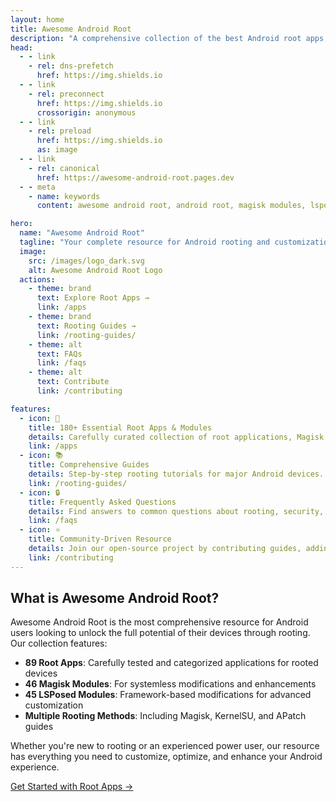 ```yaml
---
layout: home
title: Awesome Android Root
description: "A comprehensive collection of the best Android root apps, Magisk modules, LSPosed modules, tools, and detailed guides for Android enthusiasts."
head:
  - - link
    - rel: dns-prefetch
      href: https://img.shields.io
  - - link
    - rel: preconnect
      href: https://img.shields.io
      crossorigin: anonymous
  - - link
    - rel: preload
      href: https://img.shields.io
      as: image
  - - link
    - rel: canonical
      href: https://awesome-android-root.pages.dev
  - - meta
    - name: keywords
      content: awesome android root, android root, magisk modules, lsposed modules, root apps, kernelsu, apatch, android customization, root guides

hero:
  name: "Awesome Android Root"
  tagline: "Your complete resource for Android rooting and customization"
  image:
    src: /images/logo_dark.svg
    alt: Awesome Android Root Logo
  actions:
    - theme: brand
      text: Explore Root Apps →
      link: /apps
    - theme: brand
      text: Rooting Guides →
      link: /rooting-guides/
    - theme: alt
      text: FAQs
      link: /faqs
    - theme: alt
      text: Contribute
      link: /contributing

features:
  - icon: 📱
    title: 180+ Essential Root Apps & Modules
    details: Carefully curated collection of root applications, Magisk modules, and LSPosed modules organized by category and use case.
    link: /apps
  - icon: 📚
    title: Comprehensive Guides
    details: Step-by-step rooting tutorials for major Android devices. Clear instructions for Xiaomi.
    link: /rooting-guides/
  - icon: 🔒
    title: Frequently Asked Questions
    details: Find answers to common questions about rooting, security, and device compatibility.
    link: /faqs
  - icon: ⭐
    title: Community-Driven Resource
    details: Join our open-source project by contributing guides, adding new apps, or fixing issues to help the Android rooting community.
    link: /contributing
---
```


## What is Awesome Android Root?

Awesome Android Root is the most comprehensive resource for Android users looking to unlock the full potential of their devices through rooting. Our collection features:

- **89 Root Apps**: Carefully tested and categorized applications for rooted devices
- **46 Magisk Modules**: For systemless modifications and enhancements
- **45 LSPosed Modules**: Framework-based modifications for advanced customization
- **Multiple Rooting Methods**: Including Magisk, KernelSU, and APatch guides

Whether you're new to rooting or an experienced power user, our resource has everything you need to customize, optimize, and enhance your Android experience.

[Get Started with Root Apps →](/apps)